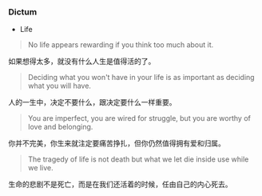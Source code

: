 

### Dictum



+ Life

> No life appears rewarding if you think too much about it.

如果想得太多，就没有什么人生是值得活的了。



> Deciding what you won't have in your life is as important as deciding what you will have.

人的一生中，决定不要什么，跟决定要什么一样重要。



> You are imperfect, you are wired for struggle, but you are worthy of love and belonging.

你并不完美，你生来就注定要痛苦挣扎，但你仍然值得拥有爱和归属。



> The tragedy of life is not death but what we let die inside use while we live.

生命的悲剧不是死亡，而是在我们还活着的时候，任由自己的内心死去。





